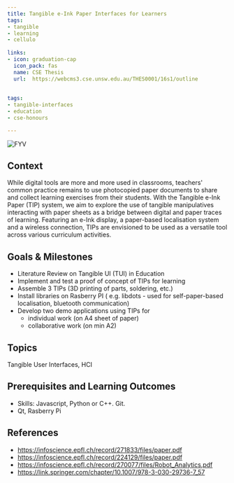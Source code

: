 ```yaml
---
title: Tangible e-Ink Paper Interfaces for Learners
tags: 
- tangible
- learning
- cellulo 
  
links:
- icon: graduation-cap
  icon_pack: fas
  name: CSE Thesis
  url:  https://webcms3.cse.unsw.edu.au/THES0001/16s1/outline 
  
  
tags:
- tangible-interfaces
- education
- cse-honours

---
```

![FYV](/img/student-projects/tip.png)

## Context

While digital tools are more and more used in classrooms, teachers' common practice remains to use photocopied paper documents to share and collect learning exercises from their students.
With the Tangible e-Ink Paper (TIP) system, we aim to explore the use of tangible manipulatives interacting with paper sheets as a bridge between digital and paper traces of learning.
Featuring an e-Ink display, a paper-based localisation system and a wireless connection, TIPs are envisioned to be used as a versatile tool across various curriculum activities.

## Goals & Milestones

- Literature Review on Tangible UI (TUI) in Education
- Implement and test a proof of concept of TIPs for learning
- Assemble 3 TIPs (3D printing of parts, soldering, etc.)
- Install libraries on Rasberry PI ( e.g. libdots - used for self-paper-based localisation, bluetooth communication) 
- Develop two demo applications using TIPs for 
  - individual work (on A4 sheet of paper)
  - collaborative work (on min A2)

## Topics

Tangible User Interfaces, HCI

## Prerequisites and Learning Outcomes

- Skills: Javascript, Python or C++. Git.
- Qt, Rasberry Pi

## References

- https://infoscience.epfl.ch/record/271833/files/paper.pdf
- https://infoscience.epfl.ch/record/224129/files/paper.pdf
- https://infoscience.epfl.ch/record/270077/files/Robot_Analytics.pdf
- https://link.springer.com/chapter/10.1007/978-3-030-29736-7_57